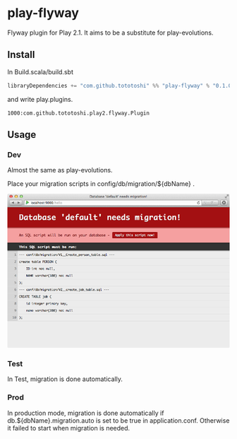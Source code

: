 # play-flyway

Flyway plugin for Play 2.1. It aims to be a substitute for play-evolutions.

## Install

In Build.scala/build.sbt

```scala
libraryDependencies += "com.github.tototoshi" %% "play-flyway" % "0.1.0"
```

and write play.plugins.

```
1000:com.github.tototoshi.play2.flyway.Plugin
```

## Usage

### Dev

Almost the same as play-evolutions.

Place your migration scripts in config/db/migration/${dbName} .


![screenshot](/screenshot1.png)


### Test

In Test, migration is done automatically.



### Prod

In production mode, migration is done automatically if db.${dbName}.migration.auto is set to be true in application.conf.
Otherwise it failed to start when migration is needed.


